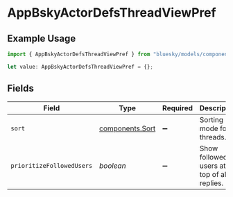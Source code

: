 # AppBskyActorDefsThreadViewPref

## Example Usage

```typescript
import { AppBskyActorDefsThreadViewPref } from "bluesky/models/components";

let value: AppBskyActorDefsThreadViewPref = {};
```

## Fields

| Field                                              | Type                                               | Required                                           | Description                                        |
| -------------------------------------------------- | -------------------------------------------------- | -------------------------------------------------- | -------------------------------------------------- |
| `sort`                                             | [components.Sort](../../models/components/sort.md) | :heavy_minus_sign:                                 | Sorting mode for threads.                          |
| `prioritizeFollowedUsers`                          | *boolean*                                          | :heavy_minus_sign:                                 | Show followed users at the top of all replies.     |